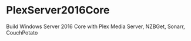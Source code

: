 # PlexServer2016Core
Build Windows Server 2016 Core with Plex Media Server, NZBGet, Sonarr, CouchPotato

